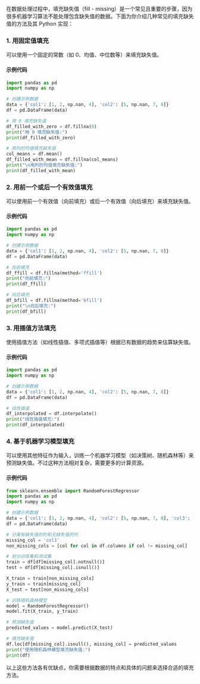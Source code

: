 在数据处理过程中，填充缺失值（fill - missing）是一个常见且重要的步骤，因为很多机器学习算法不能处理包含缺失值的数据。下面为你介绍几种常见的填充缺失值的方法及其 Python 实现：

### 1. 用固定值填充
可以使用一个固定的常数（如 0、均值、中位数等）来填充缺失值。

#### 示例代码
```python
import pandas as pd
import numpy as np

# 创建示例数据
data = {'col1': [1, 2, np.nan, 4], 'col2': [5, np.nan, 7, 8]}
df = pd.DataFrame(data)

# 用 0 填充缺失值
df_filled_with_zero = df.fillna(0)
print("用 0 填充缺失值:")
print(df_filled_with_zero)

# 用列的均值填充缺失值
col_means = df.mean()
df_filled_with_mean = df.fillna(col_means)
print("\n用列的均值填充缺失值:")
print(df_filled_with_mean)

```

### 2. 用前一个或后一个有效值填充
可以使用前一个有效值（向前填充）或后一个有效值（向后填充）来填充缺失值。

#### 示例代码
```python
import pandas as pd
import numpy as np

# 创建示例数据
data = {'col1': [1, 2, np.nan, 4], 'col2': [5, np.nan, 7, 8]}
df = pd.DataFrame(data)

# 向前填充
df_ffill = df.fillna(method='ffill')
print("向前填充:")
print(df_ffill)

# 向后填充
df_bfill = df.fillna(method='bfill')
print("\n向后填充:")
print(df_bfill)

```

### 3. 用插值方法填充
使用插值方法（如线性插值、多项式插值等）根据已有数据的趋势来估算缺失值。

#### 示例代码
```python
import pandas as pd
import numpy as np

# 创建示例数据
data = {'col1': [1, 2, np.nan, 4], 'col2': [5, np.nan, 7, 8]}
df = pd.DataFrame(data)

# 线性插值
df_interpolated = df.interpolate()
print("线性插值填充:")
print(df_interpolated)

```

### 4. 基于机器学习模型填充
可以使用其他特征作为输入，训练一个机器学习模型（如决策树、随机森林等）来预测缺失值。不过这种方法相对复杂，需要更多的计算资源。

#### 示例代码
```python
from sklearn.ensemble import RandomForestRegressor
import pandas as pd
import numpy as np

# 创建示例数据
data = {'col1': [1, 2, np.nan, 4], 'col2': [5, np.nan, 7, 8], 'col3': [9, 10, 11, 12]}
df = pd.DataFrame(data)

# 分离有缺失值的列和无缺失值的列
missing_col = 'col1'
non_missing_cols = [col for col in df.columns if col != missing_col]

# 划分训练集和测试集
train = df[df[missing_col].notnull()]
test = df[df[missing_col].isnull()]

X_train = train[non_missing_cols]
y_train = train[missing_col]
X_test = test[non_missing_cols]

# 训练随机森林模型
model = RandomForestRegressor()
model.fit(X_train, y_train)

# 预测缺失值
predicted_values = model.predict(X_test)

# 填充缺失值
df.loc[df[missing_col].isnull(), missing_col] = predicted_values
print("使用随机森林模型填充缺失值:")
print(df)

```

以上这些方法各有优缺点，你需要根据数据的特点和具体的问题来选择合适的填充方法。 